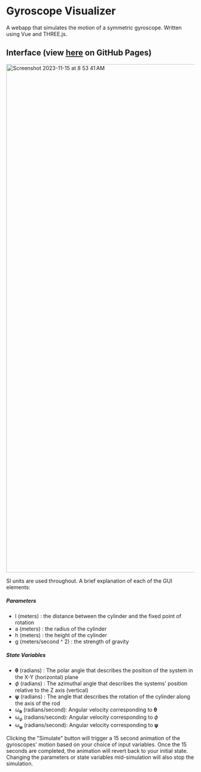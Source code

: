 # Gyroscope Visualizer
A webapp that simulates the motion of a symmetric gyroscope. Written using Vue and THREE.js.

## Interface (view [here](https://keenancabrera.github.io/GyroscopeVisualizer/) on GitHub Pages)

<img width="1358" alt="Screenshot 2023-11-15 at 8 53 41 AM" src="https://github.com/keenancabrera/GyroscopeVisualizer/assets/148273199/bf7b5036-850b-4721-a336-c09091d674f4">

SI units are used throughout. A brief explanation of each of the GUI elements:

##### Parameters
* l (meters) : the distance between the cylinder and the fixed point of rotation
* a (meters) : the radius of the cylinder
* h (meters) : the height of the cylinder
* g (meters/second ^ 2) : the strength of gravity

##### State Variables
* 𝛉 (radians) : The polar angle that describes the position of the system in the X-Y (horizontal) plane
* 𝜙 (radians) : The azimuthal angle that describes the systems' position relative to the Z axis (vertical)
* 𝛙 (radians) : The angle that describes the rotation of the cylinder along the axis of the rod
* ω<sub>𝛉</sub> (radians/second): Angular velocity corresponding to 𝛉
* ω<sub>𝜙</sub> (radians/second): Angular velocity corresponding to 𝜙
* ω<sub>𝛙</sub> (radians/second): Angular velocity corresponding to 𝛙

Clicking the "Simulate" button will trigger a 15 second animation of the gyroscopes' motion based on your choice of input variables. Once the 15 seconds are completed, the animation will revert back to your initial state. Changing the parameters or state variables mid-simulation will also stop the simulation.
